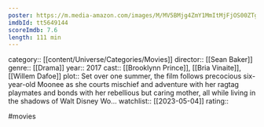 ```yaml
---
poster: https://m.media-amazon.com/images/M/MV5BMjg4ZmY1MmItMjFjOS00ZTg2LWJjNDYtNDM2YmM2NzhiNmZhXkEyXkFqcGdeQXVyNTAzMTY4MDA@._V1_SX300.jpg
imdbId: tt5649144
scoreImdb: 7.6
length: 111 min
---
```


category:: [[content/Universe/Categories/Movies]]
director:: [[Sean Baker]]
genre:: [[Drama]]
year:: 2017
cast:: [[Brooklynn Prince]], [[Bria Vinaite]], [[Willem Dafoe]]
plot:: Set over one summer, the film follows precocious six-year-old Moonee as she courts mischief and adventure with her ragtag playmates and bonds with her rebellious but caring mother, all while living in the shadows of Walt Disney Wo...
watchlist:: [[2023-05-04]]
rating::

#movies 

